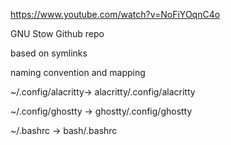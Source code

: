 https://www.youtube.com/watch?v=NoFiYOqnC4o

GNU Stow Github repo

based on symlinks

naming convention and mapping

~/.config/alacritty-> alacritty/.config/alacritty

~/.config/ghostty -> ghostty/.config/ghostty

~/.bashrc -> bash/.bashrc